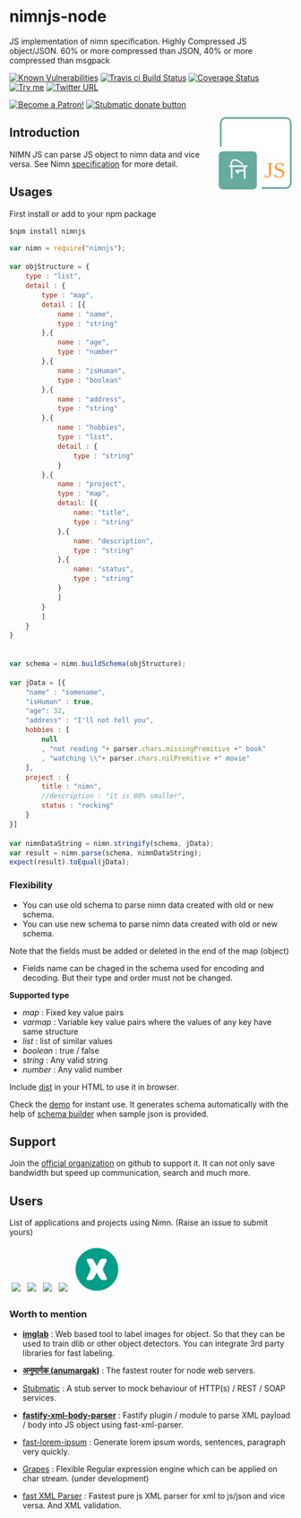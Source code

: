 # nimnjs-node
JS implementation of nimn specification. Highly Compressed JS object/JSON. 60% or more compressed than JSON, 40% or more compressed than msgpack

[![Known Vulnerabilities](https://snyk.io/test/github/nimndata/nimnjs//badge.svg)](https://snyk.io/test/github/nimndata/nimnjs/) 
[![Travis ci Build Status](https://travis-ci.org/nimndata/nimnjs.svg?branch=master)](https://travis-ci.org/nimndata/nimnjs/) 
[![Coverage Status](https://coveralls.io/repos/github/nimndata/nimnjs/badge.svg?branch=master)](https://coveralls.io/github/nimndata/nimnjs/?branch=master)
[<img src="https://img.shields.io/badge/Try-me-blue.svg?colorA=FFA500&colorB=0000FF" alt="Try me"/>](https://nimndata.github.io/nimnjs/)
[![Twitter URL](https://img.shields.io/twitter/url/http/shields.io.svg?style=social)](https://twitter.com/nimnformat)

<a href="https://www.patreon.com/bePatron?u=9531404" data-patreon-widget-type="become-patron-button"><img src="https://c5.patreon.com/external/logo/become_a_patron_button.png" alt="Become a Patron!" width="200" /></a>
<a href="https://www.paypal.com/cgi-bin/webscr?cmd=_s-xclick&hosted_button_id=KQJAX48SPUKNC"> <img src="https://www.paypalobjects.com/webstatic/en_US/btn/btn_donate_92x26.png" alt="Stubmatic donate button"/></a>

<img align="right" src="static/img/nimnjs-logo.png" /> 

## Introduction
NIMN JS can parse JS object to nimn data and vice versa. See Nimn [specification](https://github.com/nimndata/spec) for more detail.

## Usages
First install or add to your npm package
```
$npm install nimnjs
```

```js
var nimn = require("nimnjs");

var objStructure = {
    type : "list",
    detail : {
        type : "map",
        detail : [{
            name : "name",
            type : "string"
        },{
            name : "age",
            type : "number"
        },{
            name : "isHuman",
            type : "boolean"
        },{
            name : "address",
            type : "string"
        },{
            name : "hobbies",
            type : "list",
            detail : {
                type : "string"
            }
        },{
            name : "project",
            type : "map",
            detail: [{
                name: "title",
                type : "string"
            },{
                name: "description",
                type : "string"
            },{
                name: "status",
                type : "string"
            }
            ]
        }
        ]
    }
}


var schema = nimn.buildSchema(objStructure);

var jData = [{
    "name" : "somename",
    "isHuman" : true,
    "age": 32,
    "address" : "I'll not tell you",
    hobbies : [ 
        null
        , "not reading "+ parser.chars.missingPremitive +" book"
        , "watching \\"+ parser.chars.nilPremitive +" movie"
    ],
    project : {
        title : "nimn",
        //description : "it is 80% smaller",
        status : "rocking"
    }
}]

var nimnDataString = nimn.stringify(schema, jData);
var result = nimn.parse(schema, nimnDataString);
expect(result).toEqual(jData); 
```

### Flexibility

* You can use old schema to parse nimn data created with old or new schema.
* You can use new schema to parse nimn data created with old or new schema.

Note that the fields must be added or deleted in the end of the map (object)

* Fields name can be chaged in the schema used for encoding and decoding. But their type and order must not be changed.

**Supported type**

* *map* : Fixed key value pairs
* *varmap* : Variable key value pairs where the values of any key have same structure
* *list* : list of similar values
* *boolean* : true / false
* *string* : Any valid string
* *number* : Any valid number

Include [dist](dist/nimn.js) in your HTML to use it in browser.


Check the [demo](https://nimndata.github.io/nimnjs-node/) for instant use. It generates schema automatically with the help of [schema builder](https://github.com/nimndata/nimnjs-schema-builder) when sample json is provided.


## Support
Join the [official organization](https://github.com/nimndata) on github to support it. It can not only save bandwidth but speed up communication, search and much more.

## Users
List of applications and projects using Nimn. (Raise an issue to submit yours)

<a href="https://github.com/NaturalIntelligence/imglab" title="imglab" ><img src="https://github.com/NaturalIntelligence/imglab/blob/master/img/imglab_logo.png?raw=true" width="80px"  style="margin:4px;"></a> 
<a href="https://github.com/NaturalIntelligence/Stubmatic" title="stubmatic" ><img src="https://camo.githubusercontent.com/ff711425dc2286cd215637b7114eb43e571f001d/68747470733a2f2f6e61747572616c696e74656c6c6967656e63652e6769746875622e696f2f537475626d617469632f696d672f737475626d617469635f6c6f676f2e706e673f7261773d74727565" width="80px"  style="margin:4px;" ></a>
<a href="https://github.com/muneem4node/muneem" title="Muneem" ><img src="https://github.com/muneem4node/muneem/raw/master/static/muneem.png?raw=true" width="80px"  style="margin:4px;" ></a>
<a href="https://github.com/funcards/match-it/" title="Match it" ><img src="https://github.com/funcards/match-it/raw/master/static/img/matchit_logo.png?raw=true" width="80px"  style="margin:4px;" ></a>
<a href="https://github.com/NaturalIntelligence/fast-xml-parser" title="Fast XML Parser" ><img src="https://github.com/NaturalIntelligence/fast-xml-parser/raw/master/static/img/fxp_logo.png?raw=true" width="80px"  style="margin:4px;" ></a>

### Worth to mention

- **[imglab](https://github.com/NaturalIntelligence/imglab)** : Web based tool to label images for object. So that they can be used to train dlib or other object detectors. You can integrate 3rd party libraries for fast labeling.
- **[अनुमार्गक (anumargak)](https://github.com/NaturalIntelligence/anumargak)** : The fastest router for node web servers.

 - [Stubmatic](https://github.com/NaturalIntelligence/Stubmatic) : A stub server to mock behaviour of HTTP(s) / REST / SOAP services.
 - **[fastify-xml-body-parser](https://github.com/NaturalIntelligence/fastify-xml-body-parser/)** : Fastify plugin / module to parse XML payload / body into JS object using fast-xml-parser.
  - [fast-lorem-ipsum](https://github.com/amitguptagwl/fast-lorem-ipsum) : Generate lorem ipsum words, sentences, paragraph very quickly.
- [Grapes](https://github.com/amitguptagwl/grapes) : Flexible Regular expression engine which can be applied on char stream. (under development)
- [fast XML Parser](https://github.com/amitguptagwl/fast-xml-parser) : Fastest pure js XML parser for xml to js/json and vice versa. And XML validation.
